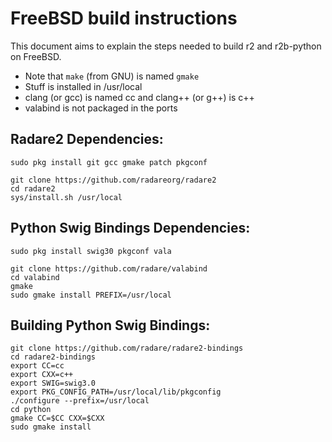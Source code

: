 FreeBSD build instructions
==========================

This document aims to explain the steps needed to build r2 and r2b-python on FreeBSD.

* Note that `make` (from GNU) is named `gmake`
* Stuff is installed in /usr/local
* clang (or gcc) is named cc and clang++ (or g++) is c++
* valabind is not packaged in the ports

Radare2 Dependencies:
---------------------

	sudo pkg install git gcc gmake patch pkgconf

	git clone https://github.com/radareorg/radare2
	cd radare2
	sys/install.sh /usr/local

Python Swig Bindings Dependencies:
----------------------------------

	sudo pkg install swig30 pkgconf vala

	git clone https://github.com/radare/valabind
	cd valabind
	gmake
	sudo gmake install PREFIX=/usr/local

Building Python Swig Bindings:
------------------------------

	git clone https://github.com/radare/radare2-bindings
	cd radare2-bindings
	export CC=cc
	export CXX=c++
	export SWIG=swig3.0
	export PKG_CONFIG_PATH=/usr/local/lib/pkgconfig
	./configure --prefix=/usr/local
	cd python
	gmake CC=$CC CXX=$CXX
	sudo gmake install
